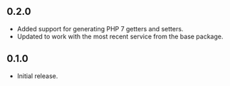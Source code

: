 ## 0.2.0
* Added support for generating PHP 7 getters and setters.
* Updated to work with the most recent service from the base package.

## 0.1.0
* Initial release.
